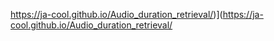 https://ja-cool.github.io/Audio_duration_retrieval/)](https://ja-cool.github.io/Audio_duration_retrieval/

